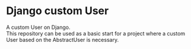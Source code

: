 # Django custom User

A custom User on Django.  
This repository can be used as a basic start for a project where a custom User based on the AbstractUser is necessary.
